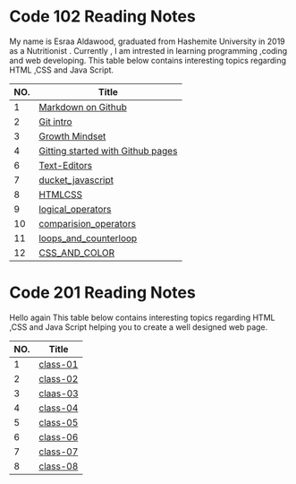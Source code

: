 # Code 102 Reading Notes
My name is Esraa Aldawood, graduated from Hashemite University in 2019 as a Nutritionist .
Currently , I am intrested in learning programming ,coding and web developing.
This table below contains interesting topics regarding HTML ,CSS and Java Script.




|NO. | Title  | 
|---|---|
|1|[Markdown on Github](Markdown.md)   |
|2|[Git intro](Git-intro.md) |
|3|[Growth Mindset](Growth-Mindset.md) |
|4|[Gitting started with Github pages](https://esraa-creator.github.io/reading-note/GitHub-Pages)|
|6|[Text-Editors](Text-Editors.md)|
|7|[ducket_javascript](ducket_javascript.md)|
|8|[HTMLCSS](HTMLCSS.md)|
|9|[logical_operators](logical-operators.md)|
|10|[comparision_operators](comparision-operators.md)|
|11|[loops_and_counterloop](loops-and-counterloop.md)|
|12|[CSS_AND_COLOR](https://esraa-creator.github.io/reading-note/CSSandCOLOR)|


<p>

# Code 201 Reading Notes
Hello again 
This table below contains interesting topics regarding HTML ,CSS and Java Script helping you to create a well designed web page. </p>

|NO. | Title  | 
|---|---|
|1|[class-01](class-01.md)|
|2|[class-02](class-02.md)|
|3|[claas-03](class-03.md)|
|4|[class-04](/home/esraaa/reading-note-/class-04/class-04.md)
|5|[class-05](/home/esraaa/reading-note-/class-05/class-05/class-05.md)|
|6|[class-06](/home/esraaa/reading-note-/class-06.md)|
|7|[class-07](/home/esraaa/reading-note-/class-07.md)|
|8|[class-08](/home/esraaa/reading-note-/class-08.md)|
